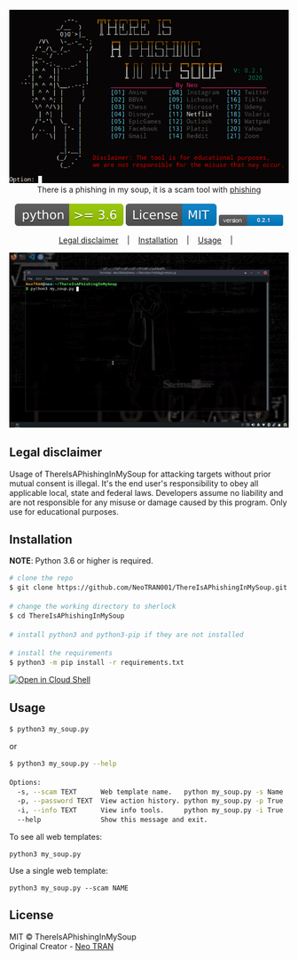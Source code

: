 <p align=center>

  <img src="https://github.com/NeoTRAN001/ThereIsAPhishingInMySoup/blob/master/Data/img/logo.png"/>

  <br>
  <span>There is a phishing in my soup, it is a scam tool with <a href="https://github.com/NeoTRAN001/ThereIsAPhishingInMySoup">phishing</a></span>
  <br><br>
  <a target="_blank" href="https://www.python.org/downloads/" title="Python version"><img src="https://github.com/NeoTRAN001/ThereIsAPhishingInMySoup/blob/master/Data/img/python-_%3D_3.6-green.svg"></a>
  <a target="_blank" href="LICENSE" title="License: MIT"><img src="https://github.com/NeoTRAN001/ThereIsAPhishingInMySoup/blob/master/Data/img/License-MIT-blue.svg"></a>
  <a target="_blank" href="/"><img alt="docker image" src="https://github.com/NeoTRAN001/ThereIsAPhishingInMySoup/blob/master/Data/img/version.png"></a>
</p>

<p align="center">
  <a href="#legal-disclaimer">Legal disclaimer</a>
  &nbsp;&nbsp;&nbsp;|&nbsp;&nbsp;&nbsp;
  <a href="#installation">Installation</a>
  &nbsp;&nbsp;&nbsp;|&nbsp;&nbsp;&nbsp;
  <a href="#usage">Usage</a>
  &nbsp;&nbsp;&nbsp;|&nbsp;&nbsp;&nbsp;
</p>

<p align="center">
<a href="https://github.com/NeoTRAN001">
<img src="https://github.com/NeoTRAN001/ThereIsAPhishingInMySoup/blob/master/Data/img/show.gif"/>
</a>
</p>

## Legal disclaimer

Usage of ThereIsAPhishingInMySoup for attacking targets without prior mutual consent is illegal. It's the end user's responsibility to obey all applicable local, state and federal laws. Developers assume no liability and are not responsible for any misuse or damage caused by this program. Only use for educational purposes.

## Installation

**NOTE**: Python 3.6 or higher is required.

```bash
# clone the repo
$ git clone https://github.com/NeoTRAN001/ThereIsAPhishingInMySoup.git

# change the working directory to sherlock
$ cd ThereIsAPhishingInMySoup

# install python3 and python3-pip if they are not installed

# install the requirements
$ python3 -m pip install -r requirements.txt
```

[![Open in Cloud Shell](https://gstatic.com/cloudssh/images/open-btn.png)](https://console.cloud.google.com/cloudshell/open?git_repo=https://github.com/NeoTRAN001/ThereIsAPhishingInMySoup&tutorial=README.md)

## Usage

```bash
$ python3 my_soup.py
```

or

```bash
$ python3 my_soup.py --help

Options:
  -s, --scam TEXT      Web template name.   python my_soup.py -s Name
  -p, --password TEXT  View action history. python my_soup.py -p True
  -i, --info TEXT      View info tools.     python my_soup.py -i True
  --help               Show this message and exit.

```

To see all web templates:
```
python3 my_soup.py
```

Use a single web template:
```
python3 my_soup.py --scam NAME 
```

## License

MIT © ThereIsAPhishingInMySoup<br/>
Original Creator - [Neo TRAN](https://github.com/NeoTRAN001)
